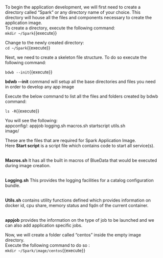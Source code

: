 To begin the application development, we will first need to create a directory called “Spark” or any directory name of your choice. This directory will house all the files and components necessary to create the application image. <br>
To create a directory, execute the following command:<br>
`mkdir ~/Spark`{{execute}}<br>

Change to the newly created directory:<br>
`cd ~/Spark`{{execute}}<br>

Next, we need to create a skeleton file structure. To do so execute the following command:

`bdwb --init`{{execute}}

 <b>bdwb --init</b> command will setup all the base directories and files you need in order to develop any app image
 
 Execute the below command to list all the files and folders created by bdwb command:

`ls -R`{{execute}}

You will see the following:
<br>appconfig/: appjob  logging.sh  macros.sh  startscript  utils.sh
<br>image/

These are the files that are required for Spark Application Image.<br>
Here <b>Start script</b>  is a script file which contains code to start all service(s).

<br><b>Macros.sh</b> It has all the built in macros of BlueData that would be executed during image creation.

<br><b>Logging.sh</b> This provides the logging facilities for a catalog configuration bundle. 

<br><b>Utils.sh</b> contains utility functions defined which provides information on docker id, cpu share, memory status and fqdn of the current container.

<br><b>appjob</b> provides the information on the type of job to be launched and we can also add application specific jobs.<br>

Now, we will create a folder called “centos” inside the empty image directory.
<br>Execute the following command to do so :
<br>`mkdir ~/Spark/image/centos`{{execute}}
